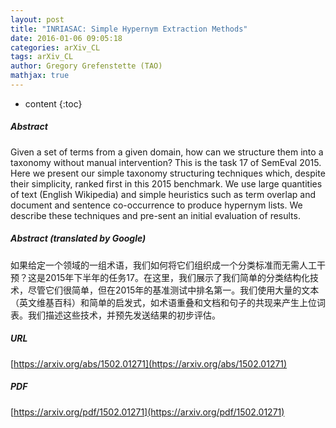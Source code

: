 ```yaml
---
layout: post
title: "INRIASAC: Simple Hypernym Extraction Methods"
date: 2016-01-06 09:05:18
categories: arXiv_CL
tags: arXiv_CL
author: Gregory Grefenstette (TAO)
mathjax: true
---
```


* content
{:toc}

##### Abstract
Given a set of terms from a given domain, how can we structure them into a taxonomy without manual intervention? This is the task 17 of SemEval 2015. Here we present our simple taxonomy structuring techniques which, despite their simplicity, ranked first in this 2015 benchmark. We use large quantities of text (English Wikipedia) and simple heuristics such as term overlap and document and sentence co-occurrence to produce hypernym lists. We describe these techniques and pre-sent an initial evaluation of results.

##### Abstract (translated by Google)
如果给定一个领域的一组术语，我们如何将它们组织成一个分类标准而无需人工干预？这是2015年下半年的任务17。在这里，我们展示了我们简单的分类结构化技术，尽管它们很简单，但在2015年的基准测试中排名第一。我们使用大量的文本（英文维基百科）和简单的启发式，如术语重叠和文档和句子的共现来产生上位词表。我们描述这些技术，并预先发送结果的初步评估。

##### URL
[https://arxiv.org/abs/1502.01271](https://arxiv.org/abs/1502.01271)

##### PDF
[https://arxiv.org/pdf/1502.01271](https://arxiv.org/pdf/1502.01271)

